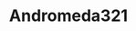 ---
title: Andromeda321
crosslinks:
- AskReddit
- kittengifs
- Astronomy
- science
- IAmA
- autotldr
- space
---
